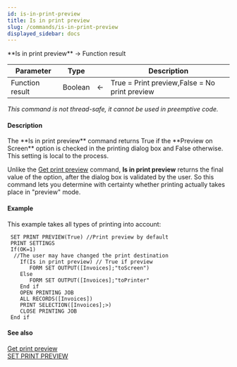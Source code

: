 ```yaml
---
id: is-in-print-preview
title: Is in print preview
slug: /commands/is-in-print-preview
displayed_sidebar: docs
---
```


<!--REF #_command_.Is in print preview.Syntax-->**Is in print preview**  -> Function result<!-- END REF-->
<!--REF #_command_.Is in print preview.Params-->
| Parameter | Type |  | Description |
| --- | --- | --- | --- |
| Function result | Boolean | &#8592; | True = Print preview,False = No print preview |

<!-- END REF-->

*This command is not thread-safe, it cannot be used in preemptive code.*


#### Description 

<!--REF #_command_.Is in print preview.Summary-->The **Is in print preview** command returns True if the **Preview on Screen** option is checked in the printing dialog box and False otherwise.<!-- END REF--> This setting is local to the process. 

Unlike the [Get print preview](get-print-preview.md) command, **Is in print preview** returns the final value of the option, after the dialog box is validated by the user. So this command lets you determine with certainty whether printing actually takes place in "preview" mode. 

#### Example 

This example takes all types of printing into account:

```4d
 SET PRINT PREVIEW(True) //Print preview by default
 PRINT SETTINGS
 If(OK=1)
  //The user may have changed the print destination
    If(Is in print preview) // True if preview
       FORM SET OUTPUT([Invoices];"toScreen")
    Else
       FORM SET OUTPUT([Invoices];"toPrinter"
    End if
    OPEN PRINTING JOB
    ALL RECORDS([Invoices])
    PRINT SELECTION([Invoices];>)
    CLOSE PRINTING JOB
 End if
```

#### See also 

[Get print preview](get-print-preview.md)  
[SET PRINT PREVIEW](set-print-preview.md)  